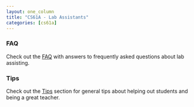 ```yaml
---
layout: one_column
title: "CS61A - Lab Assistants"
categories: [cs61a]
---
```


### FAQ

Check out the [FAQ](/cs61a/lab_assistants/faq) with answers to frequently asked questions about lab assisting.

### Tips

Check out the [Tips](/cs61a/lab_assistants/tips) section for general tips about helping out students and being a great teacher.